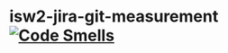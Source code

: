 # isw2-jira-git-measurement [![Code Smells](https://sonarcloud.io/api/project_badges/measure?project=matteo-conti-97_isw2-jira-git-measurement&metric=code_smells)](https://sonarcloud.io/summary/new_code?id=matteo-conti-97_isw2-jira-git-measurement)

